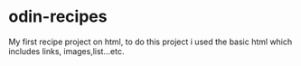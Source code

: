 # odin-recipes

My first recipe project on html, to do this project i used the basic html which includes links, images,list...etc.